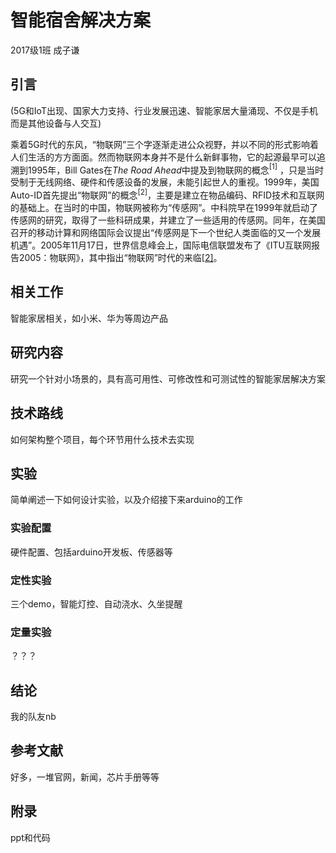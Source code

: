 # 智能宿舍解决方案

2017级1班 成子谦

## 引言

(5G和IoT出现、国家大力支持、行业发展迅速、智能家居大量涌现、不仅是手机而是其他设备与人交互)

乘着5G时代的东风，“物联网”三个字逐渐走进公众视野，并以不同的形式影响着人们生活的方方面面。然而物联网本身并不是什么新鲜事物，它的起源最早可以追溯到1995年，Bill Gates在*The Road Ahead*中提及到物联网的概念$^{[1]}$ ，只是当时受制于无线网络、硬件和传感设备的发展，未能引起世人的重视。1999年，美国Auto-ID首先提出“物联网”的概念$^{[2]}$，主要是建立在物品编码、RFID技术和互联网的基础上。在当时的中国，物联网被称为“传感网”。中科院早在1999年就启动了传感网的研究，取得了一些科研成果，并建立了一些适用的传感网。同年，在美国召开的移动计算和网络国际会议提出“传感网是下一个世纪人类面临的又一个发展机遇”。2005年11月17日，世界信息峰会上，国际电信联盟发布了《ITU互联网报告2005：物联网》，其中指出“物联网”时代的来临[[2\]](https://zh.wikipedia.org/wiki/物联网#cite_note-intro-2)。

## 相关工作

智能家居相关，如小米、华为等周边产品

## 研究内容

研究一个针对小场景的，具有高可用性、可修改性和可测试性的智能家居解决方案

## 技术路线

如何架构整个项目，每个环节用什么技术去实现

## 实验

简单阐述一下如何设计实验，以及介绍接下来arduino的工作

### 实验配置

硬件配置、包括arduino开发板、传感器等

### 定性实验

三个demo，智能灯控、自动浇水、久坐提醒

### 定量实验

？？？

## 结论

我的队友nb

## 参考文献

好多，一堆官网，新闻，芯片手册等等

## 附录

ppt和代码